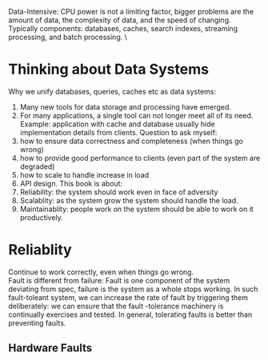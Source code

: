 Data-Intensive: CPU power is not a limiting factor, bigger problems are the amount of data, the complexity of data, and the speed of changing.
Typically components: databases, caches, search indexes, streaming processing, and batch processing. \
# Thinking about Data Systems
Why we unify databases, queries, caches etc as data systems:
1. Many new tools for data storage and processing have emerged.
2. For many applications, a single tool can not longer meet all of its need. Example: application with cache and database usually hide implementation details from clients.
Question to ask myself:
1. how to ensure data correctness and completeness (when things go wrong)
2. how to provide good performance to clients (even part of the system are degraded)
3. how to scale to handle increase in load
4. API design.
This book is about:
1. Reliability: the system should work even in face of adversity
2. Scalablity: as the system grow the system should handle the load.
3. Maintainablity: people work on the system should be able to work on it productively.
# Reliablity
Continue to work correctly, even when things go wrong.\
Fault is different from failure: Fault is one component of the system deviating from spec, failure is the system as a whole stops working. In such fault-toleant system, we can increase the rate of fault by triggering them deliberately: we can ensure that the fault -tolerance machinery is continually exercises and tested.
In general, tolerating faults is better than preventing faults.

## Hardware Faults

   

